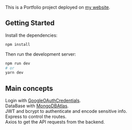 This is a Portfolio project deployed on [my website](https://www.danielrubens.com/).

## Getting Started

Install the dependencies:
```bash
npm install
```

Then run the development server:

```bash
npm run dev
# or
yarn dev
```
## Main concepts

Login with [GoogleOAuthCredentials](https://cloud.google.com/).\
DataBase with [MongoDBAtlas](https://www.mongodb.com/cloud/atlas/lp/try4?utm_content=rlsavisitor&utm_source=google&utm_campaign=search_gs_pl_evergreen_atlas_core_retarget-brand_gic-null_amers-all_ps-all_desktop_eng_lead&utm_term=mongodb%20atlas&utm_medium=cpc_paid_search&utm_ad=e&utm_ad_campaign_id=14412646314&adgroup=131761122132&gclid=Cj0KCQiA4OybBhCzARIsAIcfn9kIqptSwdFLn4ExuLMgvMsozKEeBEaf1Z2gM8XQzVOVAzE2gxse_MMaAhVGEALw_wcB).\
JWT and bcrypt to authenticate and encode sensitive info.\
Express to control the routes.\
Axios to get the API requests from the backend.